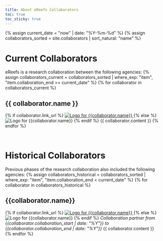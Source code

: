```yaml
---
title: About eReefs Collaborators
toc: true
toc_sticky: true
---
```

{% assign current_date = "now" | date: "%Y-%m-%d" %}
{% assign collaborators_sorted = site.collaborators | sort_natural: "name" %}

# Current Collaborators
eReefs is a research collaboration between the following agencies:
{% assign collaborators_current = collaborators_sorted | where_exp: "item", "item.collaboration_end >= current_date" %}
{% for collaborator in collaborators_current %}
## {{ collaborator.name }}
  {% if collaborator.link_url %}
  <a href="{{collaborator.link_url}}" class="align-left" title="{{collaborator.name}}" target="_window">
    <img src="{{collaborator.logo_url_dark}}" class="org-logo" alt="Logo for {{collaborator.name}}" title="{{collaborator.name}}"/>
  </a>
  {% else %}
  <img src="{{collaborator.logo_url_dark}}" class="org-logo align-left" alt="Logo for {{collaborator.name}}" title="{{collaborator.name}}"/>
  {% endif %}
  {{ collaborator.content }}
{% endfor %}

&nbsp;

# Historical Collaborators

Previous phases of the research collaboration also included the following agencies:
{% assign collaborators_historical = collaborators_sorted | where_exp: "item", "item.collaboration_end < current_date" %}
{% for collaborator in collaborators_historical %}
## {{collaborator.name}}
  {% if collaborator.link_url %}
  <a href="{{collaborator.link_url}}" class="align-left" title="{{collaborator.name}}" target="_window">
      <img src="{{collaborator.logo_url_dark }}" class="org-logo" alt="Logo for {{collaborator.name}}" title="{{collaborator.name}}"/>
  </a>
  {% else %}
  <img src="{{collaborator.logo_url_dark }}" class="org-logo align-left" alt="Logo for {{collaborator.name}}" title="{{collaborator.name}}"/>
  {% endif %}
*Collaboration partner from {{collaborator.collaboration_start | date: "%Y"}} to {{collaborator.collaboration_end | date: "%Y"}}*
{{ collaborator.content }}
{% endfor %}
